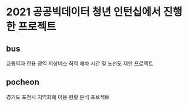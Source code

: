 # 2021 공공빅데이터 청년 인턴십에서 진행한 프로젝트
## bus
교통약자 전용 광역 저상버스 최적 배차 시간 및 노선도 제안 프로젝트

## pocheon
경기도 포천시 지역화폐 이용 현황 분석 프로젝트

 